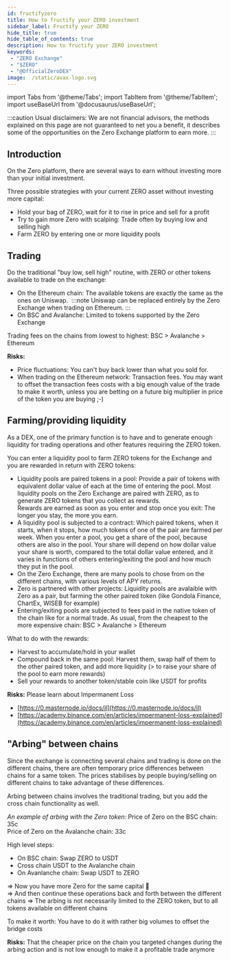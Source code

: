 ```yaml
---
id: fructifyzero
title: How to fructify your ZERO investment
sidebar_label: Fructify your ZERO
hide_title: true
hide_table_of_contents: true
description: How to fructify your ZERO investment
keywords:
 - "ZERO Exchange"
 - "$ZERO"
 - "@OfficialZeroDEX"
image:  /static/avax-logo.svg
---
```


import Tabs from '@theme/Tabs';
import TabItem from '@theme/TabItem';
import useBaseUrl from '@docusaurus/useBaseUrl';

:::caution
Usual disclaimers: We are not financial advisors, the methods explained on this page are not guaranteed to net you a benefit, it describes some of the opportunities on the Zero Exchange platform to earn more.
:::

## Introduction

On the Zero platform, there are several ways to earn without investing more than your initial investment.

Three possible strategies with your current ZERO asset without investing more capital:
* Hold your bag of ZERO, wait for it to rise in price and sell for a profit  
* Try to gain more Zero with scalping: Trade often by buying low and selling high
* Farm ZERO by entering one or more liquidity pools


## Trading

Do the traditional "buy low, sell high" routine, with ZERO or other tokens available to trade on the exchange:
* On the Ethereum chain: The available tokens are exactly the same as the ones on Uniswap.  
:::note Uniswap can be replaced entirely by the Zero Exchange when trading on Ethereum.
:::
* On BSC and Avalanche: Limited to tokens supported by the Zero Exchange

Trading fees on the chains from lowest to highest: BSC > Avalanche > Ethereum

**Risks:**
* Price fluctuations: You can't buy back lower than what you sold for.
* When trading on the Ethereum network: Transaction fees.  You may want to offset the transaction fees costs with a big enough value of the trade to make it worth, unless you are betting on a future big multiplier in price of the token you are buying ;-)


## Farming/providing liquidity

As a DEX, one of the primary function is to have and to generate enough liquidity for trading operations and other features requiring the ZERO token.

You can enter a liquidity pool to farm ZERO tokens for the Exchange and you are rewarded in return with ZERO tokens:
* Liquidity pools are paired tokens in a pool: Provide a pair of tokens with equivalent dollar value of each at the time of entering the pool.  Most liquidity pools on the Zero Exchange are paired with ZERO, as to generate ZERO tokens that you collect as rewards.  
Rewards are earned as soon as you enter and stop once you exit: The longer you stay, the more you earn.
* A liquidity pool is subjected to a contract: Which paired tokens, when it starts, when it stops, how much tokens of one of the pair are farmed per week.  When you enter a pool, you get a share of the pool, because others are also in the pool.  Your share will depend on how dollar value your share is worth, compared to the total dollar value entered, and it varies in functions of others entering/exiting the pool and how much they put in the pool.
* On the Zero Exchange, there are many pools to chose from on the different chains, with various levels of APY returns.
* Zero is partnered with other projects: Liquidity pools are avalaible with Zero as a pair, but farming the other paired token (like Gondola Finance, ChartEx, WISEB for example)
* Entering/exiting pools are subjected to fees paid in the native token of the chain like for a normal trade. As usual, from the cheapest to the more expensive chain: BSC > Avalanche > Ethereum


What to do with the rewards:
* Harvest to accumulate/hold in your wallet
* Compound back in the same pool: Harvest them, swap half of them to the other paired token, and add more liquidity (> to raise your share of the pool to earn more rewards)
* Sell your rewards to another token/stable coin like USDT for profits


**Risks:** Please learn about Impermanent Loss
* [https://0.masternode.io/docs/il](https://0.masternode.io/docs/il)
* [https://academy.binance.com/en/articles/impermanent-loss-explained](https://academy.binance.com/en/articles/impermanent-loss-explained)



## "Arbing" between chains

Since the exchange is connecting several chains and trading is done on the different chains, there are often temporary price differences between chains for a same token.  The prices stabilises by people buying/selling on different chains to take advantage of these differences.

Arbing between chains involves the traditional trading, but you add the cross chain functionality as well.

_An example of arbing with the Zero token:_
Price of Zero on the BSC chain: 35c  
Price of Zero on the Avalanche chain: 33c

High level steps:
* On BSC chain: Swap ZERO to USDT
* Cross chain USDT to the Avalanche chain
* On Avanlanche chain: Swap USDT to ZERO  

=> Now you have more Zero for the same capital 🙂  
=> And then continue these operations back and forth between the different chains
=> The arbing is not necessarily limited to the ZERO token, but to all tokens available on different chains

To make it worth: You have to do it with rather big volumes to offset the bridge costs

**Risks:** That the cheaper price on the chain you targeted changes during the arbing action and is not low enough to make it a profitable trade anymore
